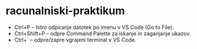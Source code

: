 # racunalniski-praktikum
- Ctrl+P – hitro odpiranje datotek po imenu v VS Code (Go to File).
- Ctrl+Shift+P – odpre Command Palette za iskanje in zaganjanje ukazov.
- Ctrl+` – odpre/zapre vgrajeni terminal v VS Code.
